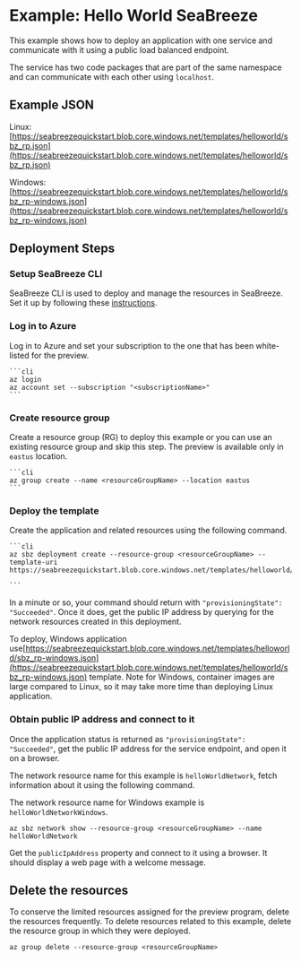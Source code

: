# Example: Hello World SeaBreeze

This example shows how to deploy an application with one service and communicate with it using a public load balanced endpoint. 

The service has two code packages that are part of the same namespace and can communicate with each other using `localhost`.

## Example JSON

Linux: [https://seabreezequickstart.blob.core.windows.net/templates/helloworld/sbz_rp.json](https://seabreezequickstart.blob.core.windows.net/templates/helloworld/sbz_rp.json)

Windows: [https://seabreezequickstart.blob.core.windows.net/templates/helloworld/sbz_rp-windows.json](https://seabreezequickstart.blob.core.windows.net/templates/helloworld/sbz_rp-windows.json)

## Deployment Steps

### Setup SeaBreeze CLI
SeaBreeze CLI is used to deploy and manage the resources in SeaBreeze. Set it up by following these [instructions](./cli-setup.md). 

### Log in to Azure

  Log in to Azure and set your subscription to the one that has been white-listed for the preview.

	```cli
	az login
	az account set --subscription "<subscriptionName>"
	```

### Create resource group
Create a resource group (RG) to deploy this example or you can use an existing resource group and skip this step. The preview is available only in `eastus` location.

	```cli
	az group create --name <resourceGroupName> --location eastus 
	```

### Deploy the template

Create the application and related resources using the following command.

	```cli
	az sbz deployment create --resource-group <resourceGroupName> --template-uri https://seabreezequickstart.blob.core.windows.net/templates/helloworld/sbz_rp.json
  
	```
In a minute or so, your command should return with `"provisioningState": "Succeeded"`. Once it does, get the public IP address by querying for the network resources created in this deployment.

To deploy, Windows application use[https://seabreezequickstart.blob.core.windows.net/templates/helloworld/sbz_rp-windows.json](https://seabreezequickstart.blob.core.windows.net/templates/helloworld/sbz_rp-windows.json) template. Note for Windows, container images are large compared to Linux, so it may take more time than deploying Linux application.

### Obtain public IP address and connect to it

Once the application status is returned as `"provisioningState": "Succeeded"`, get the public IP address for the service endpoint, and open it on a browser.

The network resource name for this example is `helloWorldNetwork`, fetch information about it using the following command. 

The network resource name for Windows example is `helloWorldNetworkWindows`.

```cli
az sbz network show --resource-group <resourceGroupName> --name helloWorldNetwork
```

Get the `publicIpAddress` property and connect to it using a browser. It should display a web page with a welcome message.

## Delete the resources

To conserve the limited resources assigned for the preview program, delete the resources frequently. To delete resources related to this example, delete the resource group in which they were deployed.

```cli
az group delete --resource-group <resourceGroupName> 
```


